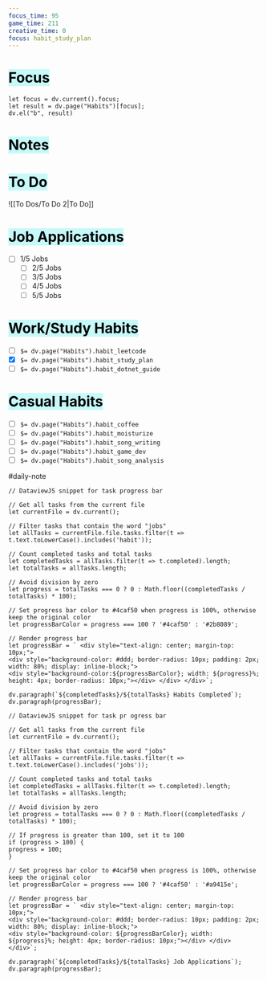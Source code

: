 ```yaml
---
focus_time: 95
game_time: 211
creative_time: 0
focus: habit_study_plan
---
```



# <mark style="background: #ABF7F7A6;">Focus</mark> 

```dataviewjs
let focus = dv.current().focus;
let result = dv.page("Habits")[focus];
dv.el("b", result)
```

# <mark style="background: #ABF7F7A6;">Notes</mark>



# <mark style="background: #ABF7F7A6;">To Do</mark>

![[To Dos/To Do 2|To Do]]
# <mark style="background: #ABF7F7A6;">Job Applications</mark>

- [ ] 1/5 Jobs
	- [ ] 2/5 Jobs
	- [ ] 3/5 Jobs
	- [ ] 4/5 Jobs
	- [ ] 5/5 Jobs
# <mark style="background: #ABF7F7A6;">Work/Study Habits</mark>

- [ ] `$= dv.page("Habits").habit_leetcode`
- [x] `$= dv.page("Habits").habit_study_plan`
- [ ] `$= dv.page("Habits").habit_dotnet_guide`
# <mark style="background: #ABF7F7A6;">Casual Habits</mark>

- [ ] `$= dv.page("Habits").habit_coffee`
- [ ] `$= dv.page("Habits").habit_moisturize`
- [ ] `$= dv.page("Habits").habit_song_writing`
- [ ] `$= dv.page("Habits").habit_game_dev`
- [ ] `$= dv.page("Habits").habit_song_analysis`

#daily-note

```dataviewjs
// DataviewJS snippet for task progress bar

// Get all tasks from the current file
let currentFile = dv.current();

// Filter tasks that contain the word "jobs"
let allTasks = currentFile.file.tasks.filter(t => t.text.toLowerCase().includes('habit'));

// Count completed tasks and total tasks
let completedTasks = allTasks.filter(t => t.completed).length;
let totalTasks = allTasks.length;

// Avoid division by zero
let progress = totalTasks === 0 ? 0 : Math.floor((completedTasks / totalTasks) * 100);

// Set progress bar color to #4caf50 when progress is 100%, otherwise keep the original color
let progressBarColor = progress === 100 ? '#4caf50' : '#2b8089';

// Render progress bar
let progressBar = ` <div style="text-align: center; margin-top: 10px;"> 
<div style="background-color: #ddd; border-radius: 10px; padding: 2px; width: 80%; display: inline-block;"> 
<div style="background-color:${progressBarColor}; width: ${progress}%; height: 4px; border-radius: 10px;"></div> </div> </div>`;

dv.paragraph(`${completedTasks}/${totalTasks} Habits Completed`);
dv.paragraph(progressBar);

```

```dataviewjs
// DataviewJS snippet for task pr ogress bar

// Get all tasks from the current file
let currentFile = dv.current();

// Filter tasks that contain the word "jobs"
let allTasks = currentFile.file.tasks.filter(t => t.text.toLowerCase().includes('jobs'));

// Count completed tasks and total tasks
let completedTasks = allTasks.filter(t => t.completed).length;
let totalTasks = allTasks.length;

// Avoid division by zero
let progress = totalTasks === 0 ? 0 : Math.floor((completedTasks / totalTasks) * 100);

// If progress is greater than 100, set it to 100 
if (progress > 100) { 
progress = 100; 
}

// Set progress bar color to #4caf50 when progress is 100%, otherwise keep the original color
let progressBarColor = progress === 100 ? '#4caf50' : '#a9415e';

// Render progress bar
let progressBar = ` <div style="text-align: center; margin-top: 10px;"> 
<div style="background-color: #ddd; border-radius: 10px; padding: 2px; width: 80%; display: inline-block;"> 
<div style="background-color: ${progressBarColor}; width: ${progress}%; height: 4px; border-radius: 10px;"></div> </div> </div>`;

dv.paragraph(`${completedTasks}/${totalTasks} Job Applications`);
dv.paragraph(progressBar);

```
